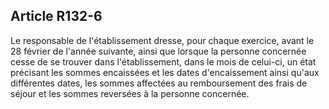 ## Article R132-6

Le responsable de l'établissement dresse, pour chaque exercice, avant le 28 février de l'année suivante, ainsi
que lorsque la personne concernée cesse de se trouver dans l'établissement, dans le mois de celui-ci, un
état précisant les sommes encaissées et les dates d'encaissement ainsi qu'aux différentes dates, les sommes
affectées au remboursement des frais de séjour et les sommes reversées à la personne concernée.

